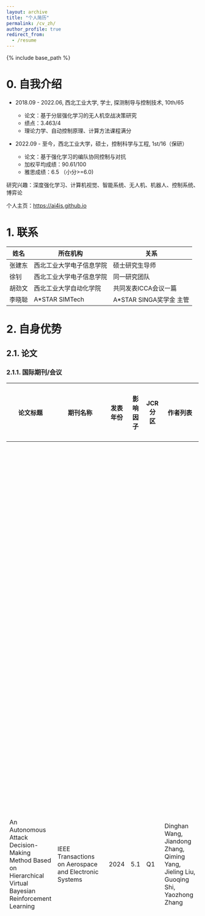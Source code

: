 ```yaml
---
layout: archive
title: "个人简历"
permalink: /cv_zh/
author_profile: true
redirect_from:
  - /resume
---
```


{% include base_path %}

# 0. 自我介绍

- 2018.09 - 2022.06, 西北工业大学, 学士, 探测制导与控制技术, 10th/65
  - 论文：基于分层强化学习的无人机空战决策研究
  - 绩点：3.463/4
  - 理论力学、自动控制原理、计算方法课程满分

- 2022.09 - 至今，西北工业大学，硕士，控制科学与工程, 1st/16（保研）
  - 论文：基于强化学习的编队协同控制与对抗
  - 加权平均成绩：90.61/100
  - 雅思成绩：6.5 （小分>=6.0)

研究兴趣：深度强化学习、计算机视觉、智能系统、无人机、机器人、控制系统、博弈论

个人主页：https://ai4is.github.io

# 1. 联系

| 姓名   | 所在机构                 | 关系                    |
| ------ | ------------------------ | ----------------------- |
| 张建东 | 西北工业大学电子信息学院 | 硕士研究生导师          |
| 徐钊   | 西北工业大学电子信息学院 | 同一研究团队            |
| 胡劲文 | 西北工业大学自动化学院   | 共同发表ICCA会议一篇    |
| 李晓聪 | A*STAR SIMTech           | A*STAR SINGA奖学金 主管 |

# 2. 自身优势

## 2.1. 论文

### 2.1.1. 国际期刊/会议

| 论文标题                                                     | 期刊名称                                                     | 发表年份 | 影响因子 | JCR分区 | 作者列表                                                     | 作者顺序 | 被引数量 | 荣誉                                                  | 是否主要贡献 | 本人贡献概述                                                 |
| ------------------------------------------------------------ | ------------------------------------------------------------ | -------- | -------- | ------- | ------------------------------------------------------------ | -------- | -------- | ----------------------------------------------------- | ------------ | ------------------------------------------------------------ |
| An Autonomous Attack Decision-Making Method Based on Hierarchical Virtual Bayesian Reinforcement Learning | IEEE Transactions on Aerospace and Electronic Systems        | 2024     | 5.1      | Q1      | Dinghan Wang, Jiandong Zhang, Qiming Yang, Jieling Liu, Guoqing Shi, Yaozhong Zhang | 共一第一 | 1        |                                                       | 是           | 负责空战自主攻防算法的研究与高保真仿真。主要提出了：1. 一种‘分层虚拟贝叶斯强化学习’方法；2. 一种基于自我博弈的训练算法。以实现在携带导弹的情况下，利用贝叶斯方法与融合先验信息，提升虚拟导弹命中数量预测的准确度，并通过分层方法分解优化目标，避免了训练无法收敛的问题。另外，通过开发一种基于自我博弈的训练算法，大幅提升了模型的泛化性，使其能够应对对手的任何策略。 |
| Loyal wingman task execution for future aerial combat: A hierarchical prior-based reinforcement learning approach | Chinese Journal of Aeronautics                               | 2024     | 5.3      | Q1      | Jiandong Zhang, Dinghan Wang, Qiming Yang, Zhuoyong Shi, Longmeng Ji, Guoqing Shi, Yong Wu | 共一第二 | 2        |                                                       | 是           | 负责忠诚僚机自主任务执行算法的研究与高保真仿真。主要提出了：1. 基于深度强化学习的三种任务算法模型的构建方法：目标搜索模型、目标锁定模型与中继制导模型；2. 一种‘先验化训练，去先验化执行’方法；3. 一种分层控制架构。以实现忠诚僚机的无人化与智能化，赋予无人机在目标脱锁后自主寻回目标的能力，提升系统的鲁棒性，减轻编队长机负担。另外，解决了强化学习在多目标优化任务中训练难，收敛慢的问题。 |
| Intelligent decision-making algorithm for airborne phased array radar search tasks based on a hierarchical strategy framework | Chinese Journal of Aeronautics                               | 2024     | 5.3      | Q1      | Xiaoyang Li, Teng Wang, Dinghan Wang, Hairuo Zhang, Ying Zhou, Deyun Zhou | 学生二作 | 0        | 亮点文章: https://www.youtube.com/watch?v=W593RVSBw3c | 是           | 与其他实验室合作完成了基于强化学习的机载相控阵雷达目标搜索算法。主要贡献了在该任务下分层模型的构建方法，分别完成目标搜索与雷达参数优化。参与了部分实验过程与程序编写，一部分论文撰写。最终该算法能够在指定区域下快速搜索全部目标，同时优化了底层雷达参数。 |
| Dogfight Advantage Occupancy Method Based on Imperfect Information Self-play | 2024 IEEE International Conference on Control & Automation   | 2024     |          |         | Dinghan Wang, Longmeng Ji, Jingbo Wang, Zhuoyong Shi, Jiandong Zhang, Qiming Yang, Guoqing Shi, Yong Wu, Yan Zhu, Jinwen Hu | 第一作者 | 0        |                                                       | 是           | 负责狗斗自主优势占位算法的研究与高保真仿真。主要提出了一种在不完美信息下进行自我博弈的训练算法，并将狗斗优势占位问题建模为零和博弈问题，该算法能够成功收敛至纳什均衡。 |
| Design of UAV Flight State Recognition System for Multi-sensor Data Fusion | IEEE Sensors Journal                                         | 2024     | 4.3      | Q1      | Zhuoyong Shi, Guoqing Shi, Jiandong Zhang, Dinghan Wang, Tianyue Xu, Longmeng Ji, Yong Wu | 4        | 5        |                                                       |              | 方法可行性探讨。                                             |
| Design of a UAV Trajectory Prediction System Based on Multi-Flight Modes | Drones                                                       | 2024     | 4.4      | Q1      | Zhuoyong Shi, Jiandong Zhang, Guoqing Shi, Longmeng Ji, Dinghan Wang, Yong Wu | 5        | 4        |                                                       |              | 方法可行性探讨。                                             |
| Design of motor skill recognition and hierarchical evaluation system for table tennis players | IEEE Sensors Journal                                         |          | 4.3      | Q1      | Zhuoyong Shi, Yetao Jia, Yong Wu, Kexin Zhang, Longmeng Ji, Dinghan Wang | 6        | 8        |                                                       |              | 方法可行性探讨。                                             |
| Design of motion pattern recognition system based on artificial intelligence methods | 2023 IEEE International Conference on Cyber-physical Social Intelligence | 2023     |          |         | Zhuoyong Shi, Liuming Yang, Yong Wu, Dinghan Wang, JianDong Zhang, Anli Zhang | 4        |          |                                                       |              | 方法可行性探讨。                                             |
| Autonomous Security Evaluation Model for UAV Based on Airborne Information | 2023 IEEE International Conference on Information Communication and Signal Processing | 2023     |          |         | Zhuoyong Shi, Mingyang Liu, Qiming Yang, Jieling Liu, Dinghan Wang, Jiandong Zhang | 5        |          |                                                       |              | 方法可行性探讨。                                             |

### 2.1.2. 国内期刊/会议

| 论文标题                                     | 期刊名称     | 发表年份 | 是否国内顶刊 | 作者列表                                     | 作者顺序 | 被引数量 | 是否主要贡献 |
| -------------------------------------------- | ------------ | -------- | ------------ | -------------------------------------------- | -------- | -------- | ------------ |
| 基于分层强化学习的无人机空战多维决策         | 兵工学报     | 2023     | 是           | 张建东, 王鼎涵, 杨啟明, 史国庆, 陆屹, 张耀中 | 学生一作 | 2        | 是           |
| 基于一致性群组算法的多无人机自主协同任务分配 | 无人系统技术 | 2021     |              | 马云红, 刘云昊, 杨誉乔, 王鼎涵, 张健         | 4        | 11       |              |

### 2.1.3. 软著/专利

| 名称                                   | 类型     | 年份 | 作者列表                                                     | 作者顺序 | 是否主要贡献 |
| -------------------------------------- | -------- | ---- | ------------------------------------------------------------ | -------- | ------------ |
| 一种忠诚僚机目标搜索与锁定任务执行方法 | 中国专利 | 2024 | 张建东; 王鼎涵; 纪龙梦; 史国庆; 张耀中; 杨啟明; 郑力会; 吴勇; 朱岩 | 学生一作 | 是           |
| 编队协同认知与决策、控制软件           | 软著     | 2023 | 杨啟明; 王鼎涵; 张建东; 史国庆; 张耀中                       | 学生一作 | 是           |
| 一种航空器大气数据安全监测评价方法     | 中国专利 | 2023 | 张安莉; 石卓勇; 王鼎涵; 谢檬; 李楠; 王娟; 徐微               | 3        |              |

## 2.2. 奖学金

| 名称               | 获得时间 |
| ------------------ | -------- |
| 国家奖学金         | 2024     |
| 一等学业奖学金     | 2024     |
| 一等奖学金         | 2024     |
| 一等学业奖学金     | 2023     |
| 二等奖学金         | 2023     |
| 电子信息学院奖学金 | 2020     |
| 电子信息学院奖学金 | 2019     |

## 2.3. 荣誉称号

| 名称         | 获得时间 |
| ------------ | -------- |
| 优秀毕业生   | 2022     |
| 院优秀学生   | 2021     |
| 优秀毕业设计 | 2022     |
| 优秀共青团员 | 2021     |

## 2.4. 竞赛经历

| 名称                                | 等级           | 成员列表               | 职责 | 获得时间 |
| ----------------------------------- | -------------- | ---------------------- | ---- | -------- |
| 全国研究生电子设计大赛              | 西北赛区二等奖 | 王鼎涵; 纪龙梦; 王腾   | 队长 | 2024     |
| Mathorcup高校数模挑战赛——大数据竞赛 | 全国三等奖     | 王鼎涵; 石卓勇         | 队长 | 2023     |
| 全国研究生电子设计大赛              | 西北赛区一等奖 | 王鼎涵; 纪龙梦; 石卓勇 | 队长 | 2023     |
| 全国研究生电子设计大赛（商业赛道）  | 西北赛区三等奖 | 纪龙梦; 王鼎涵; 石卓勇 |      | 2023     |
| 全国大学生创新创业  | 国家级结题 | 王鼎涵; 雷翔飞; 宋瑞麒 |  队长    | 2021     |

## 2.5. 项目经历

| 项目名称                                 | 机构                      | 职责               | 经验与成就                                                   |
| ---------------------------------------- | ------------------------- | ------------------ | ------------------------------------------------------------ |
| 编队智能协同战术决策模型和互操作设计研究 | 成都飞机设计研究所（611） | 学生负责人         | 负责方案撰写，项目实施，团队协调，实现了基于贝叶斯网络的编队协同决策与互操作接口规范设计，最终该项目成功完结。我收获到了如何作为负责人协调整个团队进行合理的任务分配与及时调整，跨平台项目开发与部署，如何开发应用基于DDS的可靠数据通讯等技术，夯实了编程基础。 |
| 对空精度评估                             | 沈阳飞机设计研究所（601） | 学生负责人         | 负责融合系统与数据链系统部分的方案撰写，项目实施以及与其他子系统的协调，实现了多传感器数据时间对准、滑窗与卡尔曼滤波两种数据融合等技术；飞机间，飞机与地面站之间数据链路的仿真构建。最终该项目成功完结。我收获到了如何与其他子系统(雷达、光雷、数据链、惯导、飞仿、大气机、火控）进行联合调试，问题排查，最终通过交流合作一步步完成整个庞大的项目。 |
| 数据融合                                 | 沈阳飞机设计研究所（601） | 仿真系统学生负责人 | 负责对接项目组开发的不同融合算法的数据接口，将融合结果进行实时显示，方便进行数据比对。最终该项目成功完结。我收获了如何使用MFC进行项目开发。 |
| 集群协同分布式系统簇技术研究             | 北京航天智能院            | 技术指导           | 负责进行技术指导。最终该项目成功完结。我收获了更好地与团队进行沟通，将自己的想法以通俗易懂的方式向他人阐述。 |

## 2.6. 参与基金

| 名称                                                         | 号码           |
| ------------------------------------------------------------ | -------------- |
| Natural Science Basic Research Program of Shaanxi            | 2022JQ-593     |
| Key R&D Program of Shaanxi Provincial Department of Science and Technology | 2022GY-089     |
| Aeronautical Science Foundation of China                     | 20220013053005 |
| 研究生创新种子基金                                           |                |

## 2.7. 开源项目

| 名称                                                         | 仓库网址                                                     | 视频网址                                    |
| ------------------------------------------------------------ | ------------------------------------------------------------ | ------------------------------------------- |
| Vision-based-Intelligent-Robot-Arm-Game                      | https://github.com/AI4IS/Vision-based-Intelligent-Robot-Arm-Game | https://www.youtube.com/watch?v=U5HBWdTwz8k |
| Intelligent-aircraft-battle-game-sb3-jsbsim-flightgear       | https://github.com/AI4IS/intelligent-aircraft-battle-game-sb3-jsbsim-flightgear | https://www.youtube.com/watch?v=Yg9QV8Y7KQU |
| Vision-based-Reinforcement-learning-control-for-aircraft     | https://github.com/AI4IS/Vision-based-Reinforcement-learning-control-for-aircraft | https://www.youtube.com/watch?v=Rn8_Yru5TRI |
| Multi-Dimensional-Decision-Making-for-UAV-Air-Combat-Based-on-Hierarchical-Reinforcement-Learning | https://github.com/AI4IS/Multi-Dimensional-Decision-Making-for-UAV-Air-Combat-Based-on-Hierarchical-Reinforcement-Learning | https://www.youtube.com/watch?v=hYS2ae7KZPc |
| stablebaselines3_quad_s2r                                    | https://github.com/AI4IS/stablebaselines3_quad_s2r           | https://www.youtube.com/shorts/YWVJsDn2Ia4  |

- Github: https://github.com/AI4IS
- Youtube: https://www.youtube.com/channel/UCJMRNVZrN_c_avI2IKq3GjA

## 2.8. 技能

| 种类      | 名称                                                         |
| --------- | ------------------------------------------------------------ |
| 编程语言  | Python; C; C++; Matlab                                       |
| 前端      | HTML; CSS; JavaScript                                        |
| 云&数据库 | MySQL; 腾讯云; 阿里云; Azure Cloud                           |
| 网络技能  | Docker; NAT(v4&v6); Nginx; HTTP; SSL                         |
| 操作系统  | Windows; Debian; Ubuntu; MacOS; OpenWRT; Proxmox VE          |
| 工具      | PyTorch; OpenCV; OpenDDS; Git; Vim; ROS; LATEX; Ps; Pr; 各类AI工具 |

- 软-硬件全栈DIY服务器，涵盖网络部分；
- 全流程智能避障无人机选配、组装与调试；
- 全流程完整项目代码编写，仿真环境测试与实机部署测试验证；

## 2.9. 学生工作/参与活动

| 条目                                                         |
| ------------------------------------------------------------ |
| 西工大数学建模协会活动部会员                                 |
| 参与未来AI大师国际夏令营暑期研学活动                         |
| 本硕阶段积极参与管理班级事务，均担任班级 心理委员，并在疫情时期担任志愿者搬运物资、 举办线上班会帮助心理辅导 |
| 大学生职业规划课程上分享读研经验                             |
| 作为毕业生代表，为本科生分享学习经验                         |
| 参加校内体育（拔河）活动                                     |
| 班级综测评定小组成员                                         |

